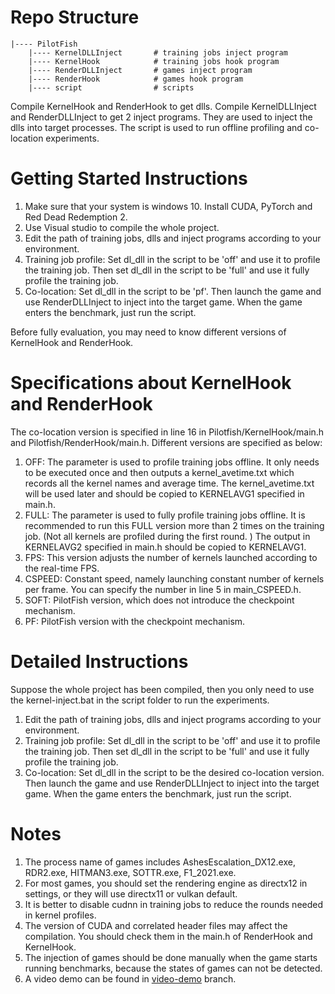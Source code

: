# Repo Structure
```
|---- PilotFish                 
    |---- KernelDLLInject       # training jobs inject program 
    |---- KernelHook            # training jobs hook program
    |---- RenderDLLInject       # games inject program 
    |---- RenderHook            # games hook program
    |---- script                # scripts 
```
Compile KernelHook and RenderHook to get dlls. Compile KernelDLLInject and RenderDLLInject to get 2 inject programs. They are used to inject the dlls into target processes. The script is used to run offline profiling and co-location experiments.
# Getting Started Instructions
1. Make sure that your system is windows 10. Install CUDA, PyTorch and Red Dead Redemption 2.
2. Use Visual studio to compile the whole project.
3. Edit the path of training jobs, dlls and inject programs according to your environment. 
4. Training job profile: Set dl_dll in the script to be 'off' and use it to profile the training job. Then set dl_dll in the script to be 'full' and use it fully profile the training job.
5. Co-location: Set dl_dll in the script to be 'pf'. Then launch the game and use RenderDLLInject to inject into the target game. When the game enters the benchmark, just run the script.

Before fully evaluation, you may need to know different versions of KernelHook and RenderHook.
# Specifications about KernelHook and RenderHook
The co-location version is specified in line 16 in Pilotfish/KernelHook/main.h and Pilotfish/RenderHook/main.h. Different versions are specified as below:
1. OFF: The parameter is used to profile training jobs offline. It only needs to be executed once and then outputs a kernel_avetime.txt which records all the kernel names and average time. The kernel_avetime.txt  will be used later and should be copied to KERNELAVG1 specified in main.h.
2. FULL: The parameter is used to fully profile training jobs offline. It is recommended to run this FULL version more than 2 times on the training job. (Not all kernels are profiled during the first round. ) The output in KERNELAVG2 specified in main.h should be copied to KERNELAVG1.
3. FPS: This version adjusts the number of kernels launched according to the real-time FPS.   
4. CSPEED: Constant speed, namely launching constant number of kernels per frame. You can specify the number in line 5 in main_CSPEED.h.
5. SOFT: PilotFish version, which does not introduce the checkpoint mechanism.
6. PF: PilotFish version with the checkpoint mechanism.


# Detailed Instructions
Suppose the whole project has been compiled, then you only need to use the kernel-inject.bat in the script folder to run the experiments. 
1. Edit the path of training jobs, dlls and inject programs according to your environment. 
2. Training job profile: Set dl_dll in the script to be 'off' and use it to profile the training job. Then set dl_dll in the script to be 'full' and use it fully profile the training job.
3. Co-location: Set dl_dll in the script to be the desired co-location version. Then launch the game and use RenderDLLInject to inject into the target game. When the game enters the benchmark, just run the script.

# Notes
1. The process name of games includes AshesEscalation_DX12.exe, RDR2.exe, HITMAN3.exe, SOTTR.exe, F1_2021.exe.
2. For most games, you should set the rendering engine as directx12 in settings, or they will use directx11 or vulkan default.
3. It is better to disable cudnn in training jobs to reduce the rounds needed in kernel profiles.
4. The version of CUDA and correlated header files may affect the compilation. You should check them in the main.h of RenderHook and KernelHook.
5. The injection of games should be done manually when the game starts running benchmarks, because the states of games can not be detected.
6. A video demo can be found in [video-demo](https://github.com/Chen-Binghao/PilotFish/tree/demo-video) branch.
